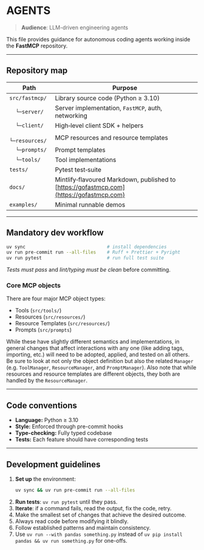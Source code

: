 # AGENTS

> **Audience**: LLM-driven engineering agents

This file provides guidance for autonomous coding agents working inside the **FastMCP** repository.

---

## Repository map

| Path             | Purpose                                                                                  |
| ---------------- | ---------------------------------------------------------------------------------------- |
| `src/fastmcp/`   | Library source code (Python ≥ 3.10)                                                      |
| `  └─server/`    | Server implementation, `FastMCP`, auth, networking                                       |
| `  └─client/`    | High‑level client SDK + helpers                                                          |
| `  └─resources/` | MCP resources and resource templates                                                     |
| `  └─prompts/`   | Prompt templates                                                                         |
| `  └─tools/`     | Tool implementations                                                                     |
| `tests/`         | Pytest test‑suite                                                                        |
| `docs/`          | Mintlify‑flavoured Markdown, published to [https://gofastmcp.com](https://gofastmcp.com) |
| `examples/`      | Minimal runnable demos                                                                   |

---

## Mandatory dev workflow

```bash
uv sync                              # install dependencies
uv run pre-commit run --all-files    # Ruff + Prettier + Pyright
uv run pytest                        # run full test suite
```

*Tests must pass* and *lint/typing must be clean* before committing.

### Core MCP objects

There are four major MCP object types:

- Tools (`src/tools/`)
- Resources (`src/resources/`)
- Resource Templates (`src/resources/`)
- Prompts (`src/prompts`)

While these have slightly different semantics and implementations, in general changes that affect interactions with any one (like adding tags, importing, etc.) will need to be adopted, applied, and tested on all others. Be sure to look at not only the object definition but also the related `Manager` (e.g. `ToolManager`, `ResourceManager`, and `PromptManager`). Also note that while resources and resource templates are different objects, they both are handled by the `ResourceManager`.

---

## Code conventions

* **Language:** Python ≥ 3.10
* **Style:** Enforced through pre-commit hooks
* **Type-checking:** Fully typed codebase
* **Tests:** Each feature should have corresponding tests

---

## Development guidelines

1. **Set up** the environment:
   ```bash
   uv sync && uv run pre-commit run --all-files
   ```
2. **Run tests**: `uv run pytest` until they pass.
3. **Iterate**: if a command fails, read the output, fix the code, retry.
4. Make the smallest set of changes that achieve the desired outcome.
5. Always read code before modifying it blindly.
6. Follow established patterns and maintain consistency.
7. Use `uv run --with pandas something.py` instead of `uv pip install pandas && uv run something.py` for one-offs.
